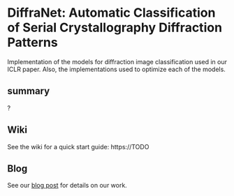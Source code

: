 # DiffraNet: Automatic Classification of Serial Crystallography Diffraction Patterns

Implementation of the models for diffraction image classification used in our ICLR paper. Also, the implementations used to optimize each of the models.

## summary

?

## Wiki

See the wiki for a quick start guide: https://TODO

## Blog

See our [blog post](https://TODO) for details on our work.

